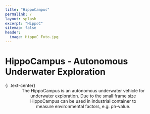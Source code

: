 ```yaml
---
title: "HippoCampus"
permalink: /
layout: splash
excerpt: "HippoC"
sitemap: false
header:
  image: HippoC_Foto.jpg
---
```

<h1>HippoCampus - Autonomous Underwater Exploration</h1>
{: .text-center}

<div style="margin-left:10%; margin-right:10%; text-align: center">
  The HippoCampus is an autonomous underwater vehicle for underwater exploration. Due to the small frame size HippoCampus can be used in industrial container to measure environmental factors, e.g. ph-value. 
</div>


